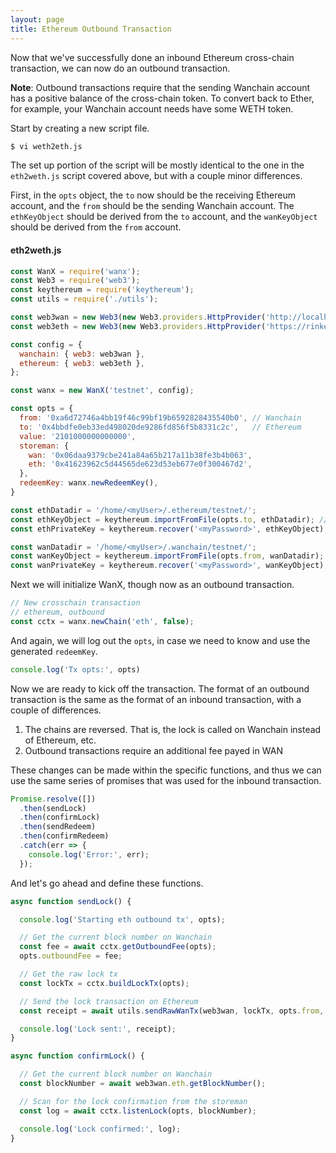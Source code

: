 ```yaml
---
layout: page
title: Ethereum Outbound Transaction
---
```


Now that we've successfully done an inbound Ethereum cross-chain transaction,
we can now do an outbound transaction.

<div class="alert alert-info">
  <b>Note</b>: Outbound transactions require that the sending Wanchain account
  has a positive balance of the cross-chain token. To convert back to Ether,
  for example, your Wanchain account needs have some WETH token.
</div>

Start by creating a new script file.

```bash
$ vi weth2eth.js
```

The set up portion of the script will be mostly identical to the one in the
`eth2weth.js` script covered above, but with a couple minor differences.

First, in the `opts` object, the `to` now should be the receiving Ethereum
account, and the `from` should be the sending Wanchain account. The
`ethKeyObject` should be derived from the `to` account, and the `wanKeyObject`
should be derived from the `from` account.

#### eth2weth.js
```js
const WanX = require('wanx');
const Web3 = require('web3');
const keythereum = require('keythereum');
const utils = require('./utils');

const web3wan = new Web3(new Web3.providers.HttpProvider('http://localhost:18545'));
const web3eth = new Web3(new Web3.providers.HttpProvider('https://rinkeby.infura.io/<myToken>');

const config = {
  wanchain: { web3: web3wan },
  ethereum: { web3: web3eth },
};

const wanx = new WanX('testnet', config);

const opts = {
  from: '0xa6d72746a4bb19f46c99bf19b6592828435540b0', // Wanchain
  to: '0x4bbdfe0eb33ed498020de9286fd856f5b8331c2c',   // Ethereum
  value: '2101000000000000',
  storeman: {
    wan: '0x06daa9379cbe241a84a65b217a11b38fe3b4b063',
    eth: '0x41623962c5d44565de623d53eb677e0f300467d2',
  },
  redeemKey: wanx.newRedeemKey(),
}

const ethDatadir = '/home/<myUser>/.ethereum/testnet/';
const ethKeyObject = keythereum.importFromFile(opts.to, ethDatadir); // Use `to` address
const ethPrivateKey = keythereum.recover('<myPassword>', ethKeyObject);

const wanDatadir = '/home/<myUser>/.wanchain/testnet/';
const wanKeyObject = keythereum.importFromFile(opts.from, wanDatadir); // Use `from` address
const wanPrivateKey = keythereum.recover('<myPassword>', wanKeyObject);
```

Next we will initialize WanX, though now as an outbound transaction.

```js
// New crosschain transaction
// ethereum, outbound
const cctx = wanx.newChain('eth', false);
```

And again, we will log out the `opts`, in case we need to know and use the
generated `redeemKey`.

```js
console.log('Tx opts:', opts)
```

Now we are ready to kick off the transaction. The format of an outbound
transaction is the same as the format of an inbound transaction, with a couple
of differences.
1. The chains are reversed. That is, the lock is called on Wanchain instead of
   Ethereum, etc.
2. Outbound transactions require an additional fee payed in WAN

These changes can be made within the specific functions, and thus we can use
the same series of promises that was used for the inbound transaction.

```js
Promise.resolve([])
  .then(sendLock)
  .then(confirmLock)
  .then(sendRedeem)
  .then(confirmRedeem)
  .catch(err => {
    console.log('Error:', err);
  });
```

And let's go ahead and define these functions.

```js
async function sendLock() {

  console.log('Starting eth outbound tx', opts);

  // Get the current block number on Wanchain
  const fee = await cctx.getOutboundFee(opts);
  opts.outboundFee = fee;

  // Get the raw lock tx
  const lockTx = cctx.buildLockTx(opts);

  // Send the lock transaction on Ethereum
  const receipt = await utils.sendRawWanTx(web3wan, lockTx, opts.from, wanPrivateKey)

  console.log('Lock sent:', receipt);
}

async function confirmLock() {

  // Get the current block number on Wanchain
  const blockNumber = await web3wan.eth.getBlockNumber();

  // Scan for the lock confirmation from the storeman
  const log = await cctx.listenLock(opts, blockNumber);

  console.log('Lock confirmed:', log);
}
```
